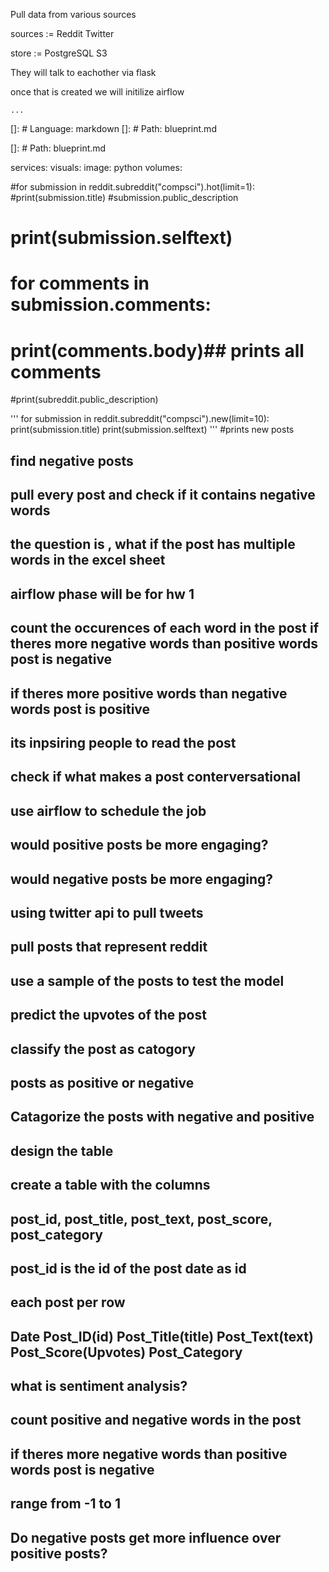 Pull data from various sources

sources :=
    Reddit
    Twitter


store :=
    PostgreSQL
    S3


They will talk to eachother via flask



once that is created 
we will initilize airflow

    ...

[]: # Language: markdown
[]: # Path: blueprint.md


[]: # Path: blueprint.md



services:
    visuals:
        image: python
        volumes:
            


#for submission in reddit.subreddit("compsci").hot(limit=1):
    #print(submission.title)
    #submission.public_description
    
#    print(submission.selftext)
    
#    for comments in submission.comments:
#        print(comments.body)## prints all comments
    

#print(subreddit.public_description)

'''
for submission in reddit.subreddit("compsci").new(limit=10):
    print(submission.title)
    print(submission.selftext)
''' #prints new posts


## find negative posts 
## pull every post and check if it contains negative words

## the question is , what if the post has multiple words in the excel sheet

## airflow phase will be for hw 1
## count the occurences of each word in the post if theres more negative words than positive words post is negative
## if theres more positive words than negative words post is positive
## its inpsiring people to read the post 
## check if what makes a post conterversational 
## use airflow to schedule the job

## would positive posts be more engaging?
## would negative posts be more engaging?

## using twitter api to pull tweets
## pull posts that represent reddit
## use a sample of the posts to test the model
## predict the upvotes of the post
## classify the post as catogory
## posts as positive or negative

## Catagorize the posts with negative and positive 

## design the table 
## create a table with the columns
## post_id, post_title, post_text, post_score, post_category
## post_id is the id of the post date as id
## each post per row


## Date    Post_ID(id)    Post_Title(title)    Post_Text(text)    Post_Score(Upvotes)    Post_Category

## what is sentiment analysis?

## count positive and negative words in the post
## if theres more negative words than positive words post is negative

## range from -1 to 1 
## Do negative posts get more influence over positive posts?

